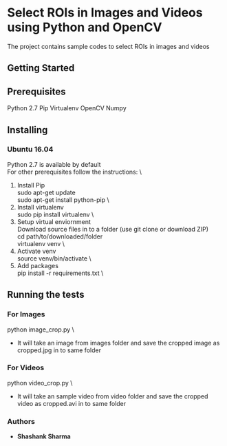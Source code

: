 # Select ROIs in Images and Videos using Python and OpenCV

The project contains sample codes to select ROIs in images and videos

## Getting Started

## Prerequisites

Python 2.7
Pip
Virtualenv
OpenCV
Numpy

## Installing

### Ubuntu 16.04
Python 2.7 is available by default \
For other prerequisites follow the instructions: \
1. Install Pip \
sudo apt-get update \
sudo apt-get install python-pip \
2. Install virtualenv \
sudo pip install virtualenv  \
3. Setup virtual enviornment \
Download source files in to a folder (use git clone or download ZIP) \
cd path/to/downloaded/folder \
virtualenv venv \
4. Activate venv \
source venv/bin/activate \
5. Add packages \
pip install -r requirements.txt \

## Running the tests

### For Images
python image_crop.py \
* It will take an image from images folder and save the cropped image as cropped.jpg in to same folder

### For Videos
python video_crop.py \
* It will take an sample video from video folder and save the cropped video as cropped.avi in to same folder

### Authors

* **Shashank Sharma** 




